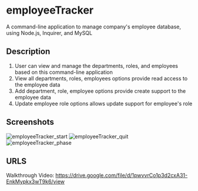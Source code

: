 # employeeTracker
 A command-line application to manage company's employee database, using Node.js, Inquirer, and MySQL
 
 
## Description
1) User can view and manage the departments, roles, and employees based on this command-line application
2) View all departments, roles, employees options provide read access to the employee data
3) Add department, role, employee options provide create support to the employee data
4) Update employee role options allows update support for employee's role

## Screenshots
![employeeTracker_start](https://user-images.githubusercontent.com/109004012/193436575-1f6e4c32-01c2-41ef-8448-c63074488865.png)
![employeeTracker_quit](https://user-images.githubusercontent.com/109004012/193436621-81ecdc5b-a077-443c-87b0-c2831c50b7fc.png)
![employeeTracker_phase](https://user-images.githubusercontent.com/109004012/193436623-e544a79c-6f35-47ed-8bbd-0017ca5b9d7b.png)


## URLS
Walkthrough Video: https://drive.google.com/file/d/1pwvvrCo1p3d2cxA31-EnkMypkx3wT9k6/view


